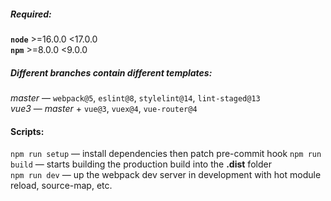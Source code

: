 ##### Required:
**`node`** >=16.0.0 <17.0.0  
**`npm`** >=8.0.0 <9.0.0  

##### Different *branches* contain different templates:
*master* — `webpack@5`, `eslint@8`, `stylelint@14`, `lint-staged@13`  
*vue3* — *master* + `vue@3`, `vuex@4`, `vue-router@4`  

#### Scripts:
`npm run setup` — install dependencies then patch pre-commit hook
`npm run build` — starts building the production build into the **.dist** folder  
`npm run dev` — up the webpack dev server in development with hot module reload, source-map, etc.
